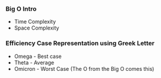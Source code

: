 ### Big O Intro

- Time Complexity
- Space Complexity

### Efficiency Case Representation using Greek Letter

- Omega - Best case
- Theta - Average
- Omicron - Worst Case (The O from the Big O comes this)
